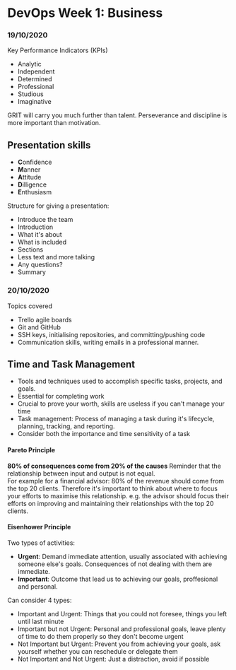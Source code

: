 # DevOps Week 1: Business

### 19/10/2020

Key Performance Indicators (KPIs)

- Analytic
- Independent
- Determined
- Professional
- Studious
- Imaginative

GRIT will carry you much further than talent. Perseverance and discipline is more important than motivation.

## Presentation skills

- **C**onfidence
- **M**anner
- **A**ttitude
- **D**illigence
- **E**nthusiasm

Structure for giving a presentation:

- Introduce the team
- Introduction
- What it's about
- What is included
- Sections
- Less text and more talking
- Any questions?
- Summary


### 20/10/2020

Topics covered
- Trello agile boards
- Git and GitHub
- SSH keys, initialising repositories, and committing/pushing code
- Communication skills, writing emails in a professional manner.

## Time and Task Management

- Tools and techniques used to accomplish specific tasks, projects, and goals.
- Essential for completing work
- Crucial to prove your worth, skills are useless if you can't manage your time
- Task management: Process of managing a task during it's lifecycle, planning, tracking, and reporting.
- Consider both the importance and time sensitivity of a task

#### Pareto Principle

**80% of consequences come from 20% of the causes**
Reminder that the relationship between input and output is not equal.  
For example for a financial advisor: 80% of the revenue should come from the top 20 clients. Therefore it's important to think about where to focus your efforts to maximise this relationship. e.g. the advisor should focus their efforts on improving and maintaining their relationships with the top 20 clients.

#### Eisenhower Principle

Two types of activities:

- **Urgent**: Demand immediate attention, usually associated with achieving someone else's goals. Consequences of not dealing with them are immediate.
- **Important**: Outcome that lead us to achieving our goals, proffesional and personal.

Can consider 4 types:

- Important and Urgent: Things that you could not foresee, things you left until last minute
- Important but not Urgent: Personal and professional goals, leave plenty of time to do them properly so they don't become urgent
- Not Important but Urgent: Prevent you from achieving your goals, ask yourself whether you can reschedule or delegate them
- Not Important and Not Urgent: Just a distraction, avoid if possible


